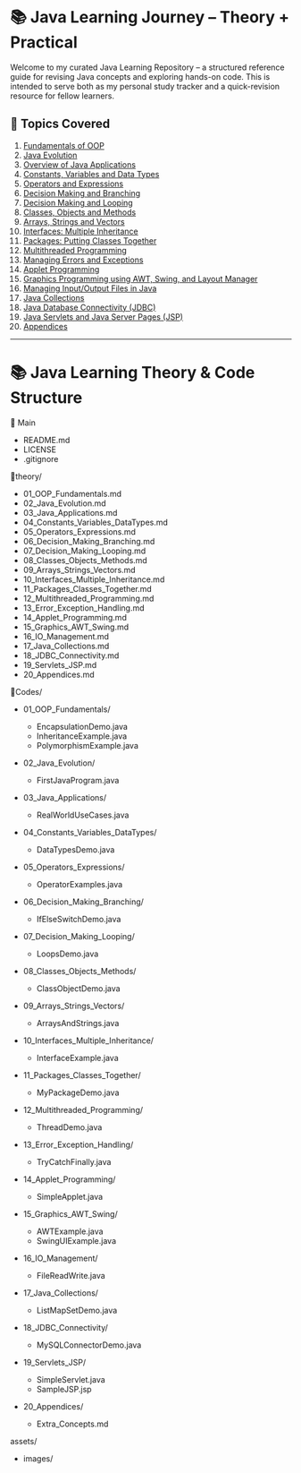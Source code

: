 # 📚 Java Learning Journey – Theory + Practical

Welcome to my curated Java Learning Repository – a structured reference guide for revising Java concepts and exploring hands-on code. This is intended to serve both as my personal study tracker and a quick-revision resource for fellow learners.

## 📂 Topics Covered

<ol>
  <li><a href="theory/01_OOP_Fundamentals.md">Fundamentals of OOP</a></li>
  <li><a href="theory/02_Java_Evolution.md">Java Evolution</a></li>
  <li><a href="theory/03_Java_Applications.md">Overview of Java Applications</a></li>
  <li><a href="theory/04_Constants_Variables_DataTypes.md">Constants, Variables and Data Types</a></li>
  <li><a href="theory/05_Operators_Expressions.md">Operators and Expressions</a></li>
  <li><a href="theory/06_Decision_Making_Branching.md">Decision Making and Branching</a></li>
  <li><a href="theory/07_Decision_Making_Looping.md">Decision Making and Looping</a></li>
  <li><a href="theory/08_Classes_Objects_Methods.md">Classes, Objects and Methods</a></li>
  <li><a href="theory/09_Arrays_Strings_Vectors.md">Arrays, Strings and Vectors</a></li>
  <li><a href="theory/10_Interfaces_Multiple_Inheritance.md">Interfaces: Multiple Inheritance</a></li>
  <li><a href="theory/11_Packages_Classes_Together.md">Packages: Putting Classes Together</a></li>
  <li><a href="theory/12_Multithreaded_Programming.md">Multithreaded Programming</a></li>
  <li><a href="theory/13_Error_Exception_Handling.md">Managing Errors and Exceptions</a></li>
  <li><a href="theory/14_Applet_Programming.md">Applet Programming</a></li>
  <li><a href="theory/15_Graphics_AWT_Swing.md">Graphics Programming using AWT, Swing, and Layout Manager</a></li>
  <li><a href="theory/16_IO_Management.md">Managing Input/Output Files in Java</a></li>
  <li><a href="theory/17_Java_Collections.md">Java Collections</a></li>
  <li><a href="theory/18_JDBC_Connectivity.md">Java Database Connectivity (JDBC)</a></li>
  <li><a href="theory/19_Servlets_JSP.md">Java Servlets and Java Server Pages (JSP)</a></li>
  <li><a href="theory/20_Appendices.md">Appendices</a></li>
</ol>

---

# 📚 Java Learning Theory &amp; Code Structure

📁 Main

- README.md
- LICENSE
- .gitignore

📂theory/

- 01\_OOP\_Fundamentals.md
- 02\_Java\_Evolution.md
- 03\_Java\_Applications.md
- 04\_Constants\_Variables\_DataTypes.md
- 05\_Operators\_Expressions.md
- 06\_Decision\_Making\_Branching.md
- 07\_Decision\_Making\_Looping.md
- 08\_Classes\_Objects\_Methods.md
- 09\_Arrays\_Strings\_Vectors.md
- 10\_Interfaces\_Multiple\_Inheritance.md
- 11\_Packages\_Classes\_Together.md
- 12\_Multithreaded\_Programming.md
- 13\_Error\_Exception\_Handling.md
- 14\_Applet\_Programming.md
- 15\_Graphics\_AWT\_Swing.md
- 16\_IO\_Management.md
- 17\_Java\_Collections.md
- 18\_JDBC\_Connectivity.md
- 19\_Servlets\_JSP.md
- 20\_Appendices.md

📂Codes/

- 01\_OOP\_Fundamentals/
  
  - EncapsulationDemo.java
  - InheritanceExample.java
  - PolymorphismExample.java
- 02\_Java\_Evolution/
  
  - FirstJavaProgram.java
- 03\_Java\_Applications/
  
  - RealWorldUseCases.java
- 04\_Constants\_Variables\_DataTypes/
  
  - DataTypesDemo.java
- 05\_Operators\_Expressions/
  
  - OperatorExamples.java
- 06\_Decision\_Making\_Branching/
  
  - IfElseSwitchDemo.java
- 07\_Decision\_Making\_Looping/
  
  - LoopsDemo.java
- 08\_Classes\_Objects\_Methods/
  
  - ClassObjectDemo.java
- 09\_Arrays\_Strings\_Vectors/
  
  - ArraysAndStrings.java
- 10\_Interfaces\_Multiple\_Inheritance/
  
  - InterfaceExample.java
- 11\_Packages\_Classes\_Together/
  
  - MyPackageDemo.java
- 12\_Multithreaded\_Programming/
  
  - ThreadDemo.java
- 13\_Error\_Exception\_Handling/
  
  - TryCatchFinally.java
- 14\_Applet\_Programming/
  
  - SimpleApplet.java
- 15\_Graphics\_AWT\_Swing/
  
  - AWTExample.java
  - SwingUIExample.java
- 16\_IO\_Management/
  
  - FileReadWrite.java
- 17\_Java\_Collections/
  
  - ListMapSetDemo.java
- 18\_JDBC\_Connectivity/
  
  - MySQLConnectorDemo.java
- 19\_Servlets\_JSP/
  
  - SimpleServlet.java
  - SampleJSP.jsp
- 20\_Appendices/
  
  - Extra\_Concepts.md

assets/

- images/
